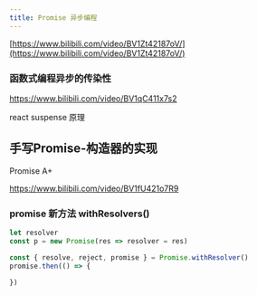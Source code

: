 ```yaml
---
title: Promise 异步编程
---
```


[https://www.bilibili.com/video/BV1Zt42187oV/](https://www.bilibili.com/video/BV1Zt42187oV/)

### 函数式编程异步的传染性

https://www.bilibili.com/video/BV1qC411x7s2

react suspense 原理

## 手写Promise-构造器的实现

Promise A+

https://www.bilibili.com/video/BV1fU421o7R9

### promise 新方法 withResolvers()

```js
let resolver
const p = new Promise(res => resolver = res)

const { resolve, reject, promise } = Promise.withResolver()
promise.then(() => {

})
```
